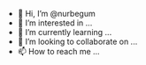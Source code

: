 - 👋 Hi, I’m @nurbegum
- 👀 I’m interested in ...
- 🌱 I’m currently learning ...
- 💞️ I’m looking to collaborate on ...
- 📫 How to reach me ...

<!---
nurbegum/nurbegum is a ✨ special ✨ repository because its `README.md` (this file) appears on your GitHub profile.
You can click the Preview link to take a look at your changes.
--->

